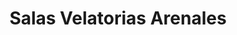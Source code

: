 ---
title: "Salas Velatorias Arenales"
url: /san-salvador-de-jujuy/salas-velatorias-arenales/
shop: Bestattungen
---